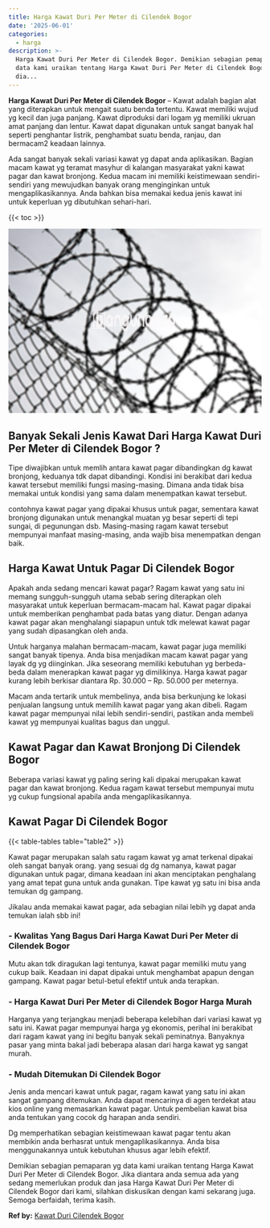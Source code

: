 ```yaml
---
title: Harga Kawat Duri Per Meter di Cilendek Bogor
date: '2025-06-01'
categories:
  - harga
description: >-
  Harga Kawat Duri Per Meter di Cilendek Bogor. Demikian sebagian pemaparan yg
  data kami uraikan tentang Harga Kawat Duri Per Meter di Cilendek Bogor. Jika
  dia...
---
```


**Harga Kawat Duri Per Meter di Cilendek Bogor** – Kawat adalah bagian alat yang diterapkan untuk mengait suatu benda tertentu. Kawat memiliki wujud yg kecil dan juga panjang. Kawat diproduksi dari logam yg memiliki ukruan amat panjang dan lentur. Kawat dapat digunakan untuk sangat banyak hal seperti penghantar listrik, penghambat suatu benda, ranjau, dan bermacam2 keadaan lainnya.

Ada sangat banyak sekali variasi kawat yg dapat anda aplikasikan. Bagian macam kawat yg teramat masyhur di kalangan masyarakat yakni kawat pagar dan kawat bronjong. Kedua macam ini memiliki keistimewaan sendiri-sendiri yang mewujudkan banyak orang menginginkan untuk mengaplikasikannya. Anda bahkan bisa memakai kedua jenis kawat ini untuk keperluan yg dibutuhkan sehari-hari.

{{< toc >}}

![Harga Kawat Duri Per Meter di Cilendek Bogor](/images/jual-kawat-murah39.png)

## Banyak Sekali Jenis Kawat Dari Harga Kawat Duri Per Meter di Cilendek Bogor ?

Tipe diwajibkan untuk memlih antara kawat pagar dibandingkan dg kawat bronjong, keduanya tdk dapat dibandingi. Kondisi ini berakibat dari kedua kawat tersebut memiliki fungsi masing-masing. Dimana anda tidak bisa memakai untuk kondisi yang sama dalam menempatkan kawat tersebut.

contohnya kawat pagar yang dipakai khusus untuk pagar, sementara kawat bronjong digunakan untuk menangkal muatan yg besar seperti di tepi sungai, di pegunungan dsb. Masing-masing ragam kawat tersebut mempunyai manfaat masing-masing, anda wajib bisa menempatkan dengan baik.

## Harga Kawat Untuk Pagar Di Cilendek Bogor

Apakah anda sedang mencari kawat pagar? Ragam kawat yang satu ini memang sungguh-sungguh utama sebab sering diterapkan oleh masyarakat untuk keperluan bermacam-macam hal. Kawat pagar dipakai untuk memberikan penghambat pada batas yang diatur. Dengan adanya kawat pagar akan menghalangi siapapun untuk tdk melewat kawat pagar yang sudah dipasangkan oleh anda.

Untuk harganya malahan bermacam-macam, kawat pagar juga memiliki sangat banyak tipenya. Anda bisa menjadikan macam kawat pagar yang layak dg yg diinginkan. Jika seseorang memiliki kebutuhan yg berbeda-beda dalam menerapkan kawat pagar yg dimilikinya. Harga kawat pagar kurang lebih berkisar diantara Rp. 30.000 – Rp. 50.000 per meternya.

Macam anda tertarik untuk membelinya, anda bisa berkunjung ke lokasi penjualan langsung untuk memilih kawat pagar yang akan dibeli. Ragam kawat pagar mempunyai nilai lebih sendiri-sendiri, pastikan anda membeli kawat yg mempunyai kualitas bagus dan unggul.

## Kawat Pagar dan Kawat Bronjong Di Cilendek Bogor

Beberapa variasi kawat yg paling sering kali dipakai merupakan kawat pagar dan kawat bronjong. Kedua ragam kawat tersebut mempunyai mutu yg cukup fungsional apabila anda mengaplikasikannya.

## Kawat Pagar Di Cilendek Bogor

{{< table-tables table="table2" >}}

Kawat pagar merupakan salah satu ragam kawat yg amat terkenal dipakai oleh sangat banyak orang. yang sesuai dg dg namanya, kawat pagar digunakan untuk pagar, dimana keadaan ini akan menciptakan penghalang yang amat tepat guna untuk anda gunakan. Tipe kawat yg satu ini bisa anda temukan dg gampang.

Jikalau anda memakai kawat pagar, ada sebagian nilai lebih yg dapat anda temukan ialah sbb ini!

### \- Kwalitas Yang Bagus Dari Harga Kawat Duri Per Meter di Cilendek Bogor

Mutu akan tdk diragukan lagi tentunya, kawat pagar memiliki mutu yang cukup baik. Keadaan ini dapat dipakai untuk menghambat apapun dengan gampang. Kawat pagar betul-betul efektif untuk anda terapkan.

### \- Harga Kawat Duri Per Meter di Cilendek Bogor Harga Murah

Harganya yang terjangkau menjadi beberapa kelebihan dari variasi kawat yg satu ini. Kawat pagar mempunyai harga yg ekonomis, perihal ini berakibat dari ragam kawat yang ini begitu banyak sekali peminatnya. Banyaknya pasar yang minta bakal jadi beberapa alasan dari harga kawat yg sangat murah.

### \- Mudah Ditemukan Di Cilendek Bogor

Jenis anda mencari kawat untuk pagar, ragam kawat yang satu ini akan sangat gampang ditemukan. Anda dapat mencarinya di agen terdekat atau kios online yang memasarkan kawat pagar. Untuk pembelian kawat bisa anda tentukan yang cocok dg harapan anda sendiri.

Dg memperhatikan sebagian keistimewaan kawat pagar tentu akan membikin anda berhasrat untuk mengaplikasikannya. Anda bisa menggunakannya untuk kebutuhan khusus agar lebih efektif.

Demikian sebagian pemaparan yg data kami uraikan tentang Harga Kawat Duri Per Meter di Cilendek Bogor. Jika diantara anda semua ada yang sedang memerlukan produk dan jasa Harga Kawat Duri Per Meter di Cilendek Bogor dari kami, silahkan diskusikan dengan kami sekarang juga. Semoga berfaidah, terima kasih.

**Ref by:** [Kawat Duri Cilendek Bogor](https://id.wikipedia.org/wiki/Kawat)
